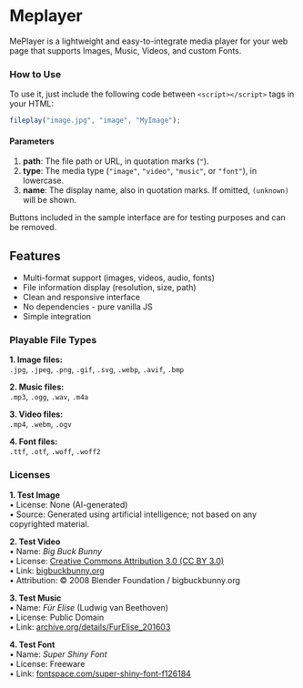Meplayer
========

MePlayer is a lightweight and easy-to-integrate media player for your web page that supports Images, Music, Videos, and custom Fonts.

### How to Use

To use it, just include the following code between `<script></script>` tags in your HTML:

```javascript
fileplay("image.jpg", "image", "MyImage");
```

#### Parameters

1. **path**: The file path or URL, in quotation marks (`"`).
2. **type**: The media type (`"image"`, `"video"`, `"music"`, or `"font"`), in lowercase.
3. **name**: The display name, also in quotation marks. If omitted, `(unknown)` will be shown.

Buttons included in the sample interface are for testing purposes and can be removed.

## Features

- Multi-format support (images, videos, audio, fonts)
- File information display (resolution, size, path)
- Clean and responsive interface
- No dependencies - pure vanilla JS
- Simple integration

### Playable File Types

**1. Image files:**  
`.jpg`, `.jpeg`, `.png`, `.gif`, `.svg`, `.webp`, `.avif`, `.bmp`

**2. Music files:**  
`.mp3`, `.ogg`, `.wav`, `.m4a`

**3. Video files:**  
`.mp4`, `.webm`, `.ogv`

**4. Font files:**  
`.ttf`, `.otf`, `.woff`, `.woff2`

### Licenses

**1. Test Image**  
• License: None (AI-generated)  
• Source: Generated using artificial intelligence; not based on any copyrighted material.

**2. Test Video**  
• Name: *Big Buck Bunny*  
• License: [Creative Commons Attribution 3.0 (CC BY 3.0)](https://creativecommons.org/licenses/by/3.0/)  
• Link: [bigbuckbunny.org](http://www.bigbuckbunny.org)  
• Attribution: © 2008 Blender Foundation / bigbuckbunny.org

**3. Test Music**  
• Name: *Für Elise* (Ludwig van Beethoven)  
• License: Public Domain  
• Link: [archive.org/details/FurElise_201603](https://archive.org/details/FurElise_201603)

**4. Test Font**  
• Name: *Super Shiny Font*  
• License: Freeware  
• Link: [fontspace.com/super-shiny-font-f126184](https://www.fontspace.com/super-shiny-font-f126184)